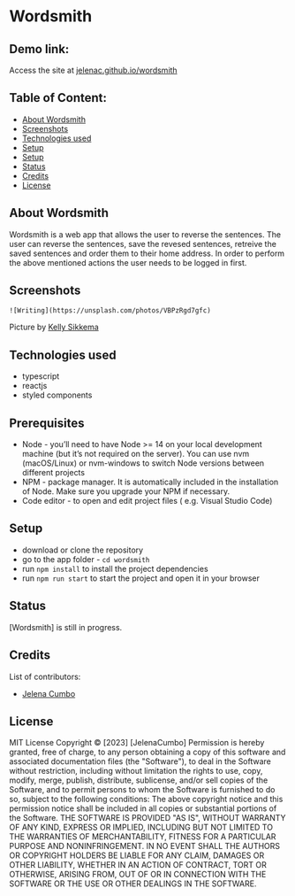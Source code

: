 # Wordsmith

## Demo link:
Access the site at [jelenac.github.io/wordsmith](https://jelenac.github.io/wordsmith/)

## Table of Content:

- [About Wordsmith](#about-wordsmith)
- [Screenshots](#screenshots)
- [Technologies used](#technologies-used)
- [Setup](#prerequisites)
- [Setup](#setup)
- [Status](#status)
- [Credits](#credits)
- [License](#license)

## About Wordsmith
Wordsmith is a web app that allows the user to reverse the sentences. The user can reverse the sentences, save the revesed sentences, retreive the saved sentences and order them to their home address. In order to perform the above mentioned actions the user needs to be logged in first.  

## Screenshots

`![Writing](https://unsplash.com/photos/VBPzRgd7gfc)`

Picture by [Kelly Sikkema](https://unsplash.com/@kellysikkema)

## Technologies used
- typescript
- reactjs 
- styled components

## Prerequisites
- Node - you’ll need to have Node >= 14 on your local development machine (but it’s not required on the server). You can use nvm (macOS/Linux) or nvm-windows to switch Node versions between different projects
- NPM - package manager. It is automatically included in the installation of Node. Make sure you upgrade your NPM if necessary.
- Code editor - to open and edit project files ( e.g. Visual Studio Code)

## Setup
- download or clone the repository
- go to the app folder - `cd wordsmith`
- run `npm install` to install the project dependencies
- run `npm run start` to start the project and open it in your browser

## Status
[Wordsmith] is still in progress.

## Credits
List of contributors:
- [Jelena Cumbo](jelenacumbo@gmail.com)

## License
MIT License
Copyright © [2023] [JelenaCumbo]
Permission is hereby granted, free of charge, to any person obtaining a copy of this software and associated documentation files (the "Software"), to deal in the Software without restriction, including without limitation the rights to use, copy, modify, merge, publish, distribute, sublicense, and/or sell copies of the Software, and to permit persons to whom the Software is furnished to do so, subject to the following conditions:
The above copyright notice and this permission notice shall be included in all copies or substantial portions of the Software.
THE SOFTWARE IS PROVIDED "AS IS", WITHOUT WARRANTY OF ANY KIND, EXPRESS OR IMPLIED, INCLUDING BUT NOT LIMITED TO THE WARRANTIES OF MERCHANTABILITY, FITNESS FOR A PARTICULAR PURPOSE AND NONINFRINGEMENT. IN NO EVENT SHALL THE AUTHORS OR COPYRIGHT HOLDERS BE LIABLE FOR ANY CLAIM, DAMAGES OR OTHER LIABILITY, WHETHER IN AN ACTION OF CONTRACT, TORT OR OTHERWISE, ARISING FROM, OUT OF OR IN CONNECTION WITH THE SOFTWARE OR THE USE OR OTHER DEALINGS IN THE SOFTWARE.
